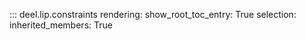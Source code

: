 ::: deel.lip.constraints
    rendering:
        show_root_toc_entry: True
    selection:
        inherited_members: True
